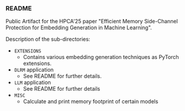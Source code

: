 
### README

Public Artifact for the HPCA'25 paper "Efficient Memory Side-Channel Protection for Embedding Generation in Machine Learning".

Description of the sub-directories:

* `EXTENSIONS`
  + Contains various embedding generation techniques as PyTorch extensions.
* `DLRM` application
  + See README for further details. 
* `LLM` application
  + See README for further details
* `MISC`
  + Calculate and print memory footprint of certain models




